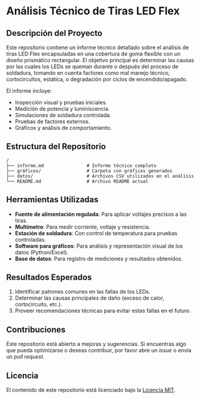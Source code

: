 # Análisis Técnico de Tiras LED Flex

## Descripción del Proyecto
Este repositorio contiene un informe técnico detallado sobre el análisis de tiras LED Flex encapsuladas en una cobertura de goma flexible con un diseño prismático rectangular.
El objetivo principal es determinar las causas por las cuales los LEDs se queman durante o después del proceso de soldadura, tomando en cuenta factores como mal manejo técnico, 
cortocircuitos, estática, o degradación por ciclos de encendido/apagado.

El informe incluye:
- Inspección visual y pruebas iniciales.
- Medición de potencia y luminiscencia.
- Simulaciones de soldadura controlada.
- Pruebas de factores externos.
- Gráficos y análisis de comportamiento.

## Estructura del Repositorio
```
/
├── informe.md                # Informe técnico completo
├── gráficos/                 # Carpeta con gráficos generados
├── datos/                    # Archivos CSV utilizados en el análisis
└── README.md                 # Archivo README actual
```

## Herramientas Utilizadas
- **Fuente de alimentación regulada**: Para aplicar voltajes precisos a las tiras.
- **Multímetro**: Para medir corriente, voltaje y resistencia.
- **Estación de soldadura**: Con control de temperatura para pruebas controladas.
- **Software para gráficos**: Para análisis y representación visual de los datos (Python/Excel).
- **Base de datos**: Para registro de mediciones y resultados obtenidos.

## Resultados Esperados
1. Identificar patrones comunes en las fallas de los LEDs.
2. Determinar las causas principales de daño (exceso de calor, cortocircuito, etc.).
3. Proveer recomendaciones técnicas para evitar estas fallas en el futuro.


## Contribuciones
Este repositorio está abierto a mejoras y sugerencias. Si encuentras algo que pueda optimizarse o deseas contribuir, por favor abre un *issue* o envía un *pull request*.

## Licencia
El contenido de este repositorio está licenciado bajo la [Licencia MIT](LICENSE).
